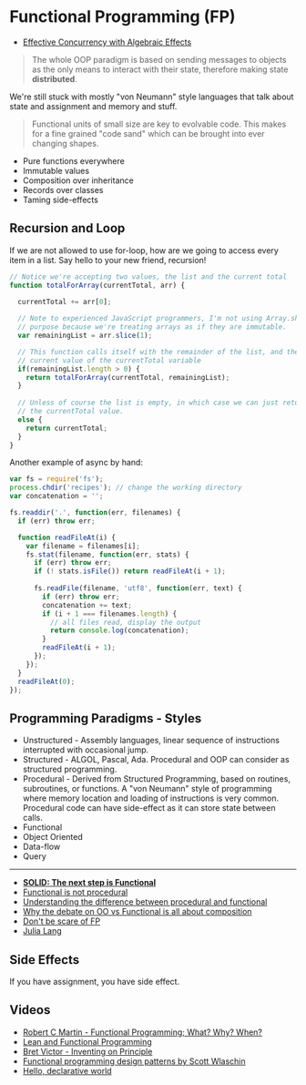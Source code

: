 # Functional Programming (FP)

* [Effective Concurrency with Algebraic Effects](http://kcsrk.info/ocaml/multicore/2015/05/20/effects-multicore/)

> The whole OOP paradigm is based on sending messages to objects as the only means to interact with their state, therefore making state **distributed**.

We're still stuck with mostly "von Neumann" style languages that talk about state and assignment and memory and stuff.

> Functional units of small size are key to evolvable code. This makes for a fine grained "code sand" which can be brought into ever changing shapes.

* Pure functions everywhere
* Immutable values
* Composition over inheritance
* Records over classes
* Taming side-effects

## Recursion and Loop

If we are not allowed to use for-loop, how are we going to access every item in a list. Say hello to your new friend, recursion!

```js
// Notice we're accepting two values, the list and the current total
function totalForArray(currentTotal, arr) {
  
  currentTotal += arr[0]; 

  // Note to experienced JavaScript programmers, I'm not using Array.shift on 
  // purpose because we're treating arrays as if they are immutable.
  var remainingList = arr.slice(1);

  // This function calls itself with the remainder of the list, and the 
  // current value of the currentTotal variable
  if(remainingList.length > 0) {
    return totalForArray(currentTotal, remainingList); 
  }
  
  // Unless of course the list is empty, in which case we can just return
  // the currentTotal value.
  else {
    return currentTotal;
  }
}
```

Another example of async by hand:

```js
var fs = require('fs');process.chdir('recipes'); // change the working directory
var concatenation = '';fs.readdir('.', function(err, filenames) {
  if (err) throw err;  function readFileAt(i) {    var filename = filenames[i];
    fs.stat(filename, function(err, stats) {      if (err) throw err;      if (! stats.isFile()) return readFileAt(i + 1);      
      fs.readFile(filename, 'utf8', function(err, text) {
        if (err) throw err;        concatenation += text;        if (i + 1 === filenames.length) {          // all files read, display the output          return console.log(concatenation);
        }        readFileAt(i + 1);      });    });
  }  readFileAt(0);});
```

## Programming Paradigms - Styles

* Unstructured - Assembly languages, linear sequence of instructions interrupted with occasional jump.
* Structured - ALGOL, Pascal, Ada. Procedural and OOP can consider as structured programming.
* Procedural - Derived from Structured Programming, based on routines, subroutines, or functions. A "von Neumann" style of programming where memory location and loading of instructions is very common. Procedural code can have side-effect as it can store state between calls.
* Functional
* Object Oriented
* Data-flow
* Query

---

* [**SOLID: The next step is Functional**](http://blog.ploeh.dk/2014/03/10/solid-the-next-step-is-functional/)
* [Functional is not procedural](http://thesmithfam.org/blog/2010/01/05/functional-is-not-procedural/)
* [Understanding the difference between procedural and functional](http://stackoverflow.com/questions/5226055/truly-understanding-the-difference-between-procedural-and-functional)
* [Why the debate on OO vs Functional is all about composition](http://zeroturnaround.com/rebellabs/why-the-debate-on-object-oriented-vs-functional-programming-is-all-about-composition/)
* [Don't be scare of FP](https://www.smashingmagazine.com/2014/07/dont-be-scared-of-functional-programming/)
* [Julia Lang](http://julialang.org/)

## Side Effects

If you have assignment, you have side effect.

## Videos

* [Robert C Martin - Functional Programming; What? Why? When?](https://www.youtube.com/watch?v=7Zlp9rKHGD4)
* [Lean and Functional Programming](https://www.youtube.com/watch?v=5s55LA2Renc)
* [Bret Victor - Inventing on Principle](https://vimeo.com/36579366)
* [Functional programming design patterns by Scott Wlaschin](https://vimeo.com/113588389)
* [Hello, declarative world](https://skillsmatter.com/skillscasts/6523-hello-declarative-world)